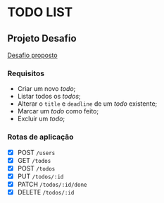 # TODO LIST

## Projeto Desafio

[Desafio proposto](https://www.notion.so/Desafio-01-Conceitos-do-Node-js-59ccb235aecd43a6a06bf09a24e7ede8#76d07268a2954e8583aba55f72ef587f)

### Requisitos

- Criar um novo *todo*;
- Listar todos os *todos*;
- Alterar o `title` e `deadline` de um *todo* existente;
- Marcar um *todo* como feito;
- Excluir um *todo*;

### Rotas de aplicação

- [x] POST `/users`
- [x] GET `/todos`
- [x] POST `/todos`
- [x] PUT `/todos/:id`
- [x] PATCH `/todos/:id/done`
- [x] DELETE `/todos/:id`
